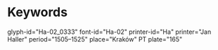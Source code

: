 # Keywords
glyph-id="Ha-02_0333"
font-id="Ha-02"
printer-id="Ha"
printer="Jan Haller"
period="1505–1525"
place="Kraków"
PT plate="165"
